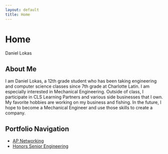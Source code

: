 ```yaml
---
layout: default
title: Home
---
```


# Home
Daniel Lokas
## About Me
I am Daniel Lokas, a 12th grade student who has been taking engineering and computer science classes since 7th grade at Charlotte Latin. I am especially
interested in Mechanical Engineering. Outside of class, I participate in CLS Learning Partners and various side businesses that I own. My favorite hobbies are working on my business and fishing. In the
future, I hope to become a Mechanical Engineer and use those skills to create a company.
## Portfolio Navigation
- [AP Networking](ap-networking.md)
- [Honors Senior Engineering](senior-engineering.md)
